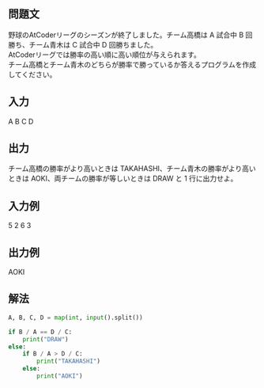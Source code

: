 ## 問題文
野球のAtCoderリーグのシーズンが終了しました。チーム高橋は A 試合中 B 回勝ち、チーム青木は C 試合中 D 回勝ちました。  
AtCoderリーグでは勝率の高い順に高い順位が与えられます。  
チーム高橋とチーム青木のどちらが勝率で勝っているか答えるプログラムを作成してください。
## 入力
A B C D
## 出力
チーム高橋の勝率がより高いときは TAKAHASHI、チーム青木の勝率がより高いときは AOKI、両チームの勝率が等しいときは DRAW と 1 行に出力せよ。
## 入力例
5 2 6 3
## 出力例
AOKI
## 解法

```python
A, B, C, D = map(int, input().split())

if B / A == D / C:
    print("DRAW")
else:
    if B / A > D / C:
        print("TAKAHASHI")
    else:
        print("AOKI")
